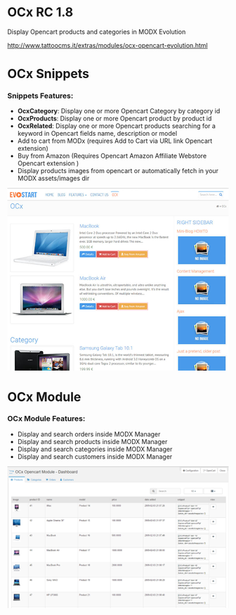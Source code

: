 # OCx RC 1.8
Display Opencart products and categories in MODX Evolution

http://www.tattoocms.it/extras/modules/ocx-opencart-evolution.html

# OCx Snippets 

### Snippets Features:

* **OcxCategory**: Display one or more Opencart Category by category id
* **OcxProducts**: Display one or more Opencart product by product id
* **OcxRelated**: Display one or more Opencart products searching for a keyword in Opencart fields name, description or model  
* Add to cart from MODx (requires Add to Cart via URL link Opencart extension)
* Buy from Amazon (Requires Opencart Amazon Affiliate Webstore Opencart extension )
* Display products images from opencart or automatically fetch in your MODX assets/images dir

![ocx](https://raw.githubusercontent.com/Nicola1971/training-materials/master/Images/ocx/ocx-demo1-s.jpg)

# OCx Module

###  OCx Module Features:

* Display and search orders inside MODX Manager
* Display and search products inside MODX Manager
* Display and search categories inside MODX Manager
* Display and search customers inside MODX Manager

![ocx](https://raw.githubusercontent.com/Nicola1971/training-materials/53b83c03ef184dbe21a6e9c2a05f7d96534de0bd/Images/ocx18.png)



